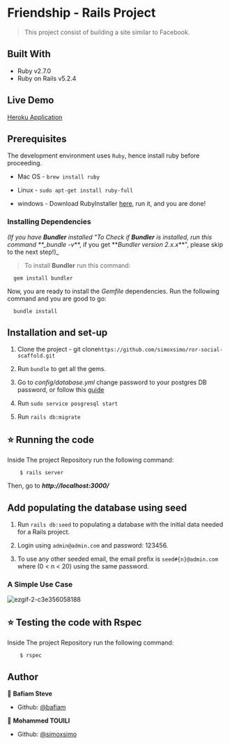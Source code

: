 # Friendship - Rails Project

> This project consist of building a site similar to Facebook.

## Built With

- Ruby v2.7.0
- Ruby on Rails v5.2.4

## Live Demo

[Heroku Application](http://stayuntouched.herokuapp.com/)

## Prerequisites

The development environment uses `Ruby`, hence install ruby before proceeding.

- Mac OS - `brew install ruby`

- Linux - `sudo apt-get install ruby-full`

- windows - Download RubyInstaller [here](https://rubyinstaller.org/), run it, and you are done!

### Installing Dependencies

_(If you have **Bundler** installed "To Check if **Bundler** is installed, run this command \*\*\_bundle -v_**, if you get **_Bundler version 2.x.x_\*\*", please skip to the next step!)\_

> To install **Bundler** run this command:

```
  gem install bundler
```

Now, you are ready to install the _Gemfile_ dependencies. Run the following command and you are good to go:

```
  bundle install
```

## Installation and set-up

1. Clone the project - git clone`https://github.com/simoxsimo/ror-social-scaffold.git`

2. Run `bundle` to get all the gems.

3. Go to _config/database.yml_ change password to your postgres DB password, or follow this [guide](https://www.ionos.com/community/hosting/postgresql/how-to-use-postgresql-with-your-ruby-on-rails-application-on-ubuntu-1604/)

4. Run `sudo service posgresql start`

5. Run `rails db:migrate`

## ⭐️ Running the code

Inside The project Repository run the following command:

```
    $ rails server
```

Then, go to **_http://localhost:3000/_**

## Add populating the database using seed

1. Run `rails db:seed` to populating a database with the initial data needed for a Rails project.

2. Login using `admin@admin.com` and password: 123456.

3. To use any other seeded email, the email prefix is `seed#{n}@admin.com` where (0 < n < 20) using the same password.

### A Simple Use Case

![ezgif-2-c3e356058188](https://user-images.githubusercontent.com/57480558/78169976-c67d0600-7441-11ea-8b63-4f414ee7d096.gif)

## ⭐️ Testing the code with Rspec

Inside The project Repository run the following command:

```
    $ rspec
```

## Author

👤 **Bafiam Steve**

- Github: [@bafiam](https://github.com/bafiam)

👤 **Mohammed TOUILI**

- Github: [@simoxsimo](https://github.com/simoxsimo)
